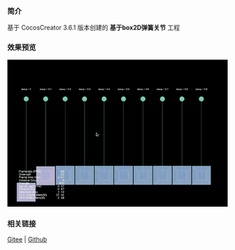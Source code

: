 ### 简介

基于 CocosCreator 3.6.1 版本创建的 **基于box2D弹簧关节** 工程

### 效果预览
![image](../../../gif/202211/2022110320.gif)

### 相关链接
[Gitee](https://gitee.com/mirrors_cocos-creator/cocos-example-physics/tree/v3.x/2d/box2d/assets/cases/example/joints) | [Github](https://github.com/cocos/cocos-example-physics/tree/v3.x/2d/box2d/assets/cases/example/joints)